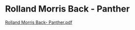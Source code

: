 # Rolland Morris Back - Panther

[Rolland Morris Back- Panther.pdf](Rolland%20Morris%20Back%20-%20Panther%20ffdc4907f78f41678a3c1088efdb8874/Rolland_Morris_Back-_Panther.pdf)
